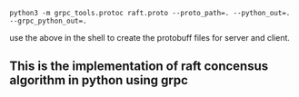     python3 -m grpc_tools.protoc raft.proto --proto_path=. --python_out=. --grpc_python_out=.
    
use the above in the shell to create the protobuff files for server and client.

## This is the implementation of raft concensus algorithm in python using grpc
